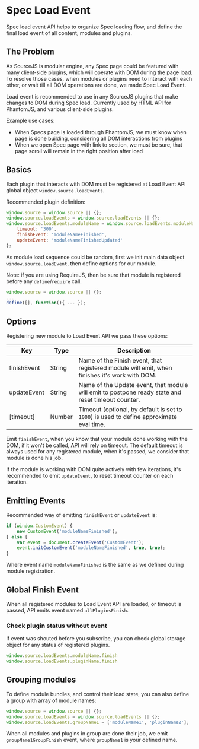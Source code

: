 ﻿# Spec Load Event

Spec load event API helps to organize Spec loading flow, and define the final load event of all content, modules and plugins.

## The Problem

As SourceJS is modular engine, any Spec page could be featured with many client-side plugins, which will operate with DOM during the page load. To resolve those cases, when modules or plugins need to interact with each other, or wait till all DOM operations are done, we made Spec Load Event.

Load event is recommended to use in any SourceJS plugins that make changes to DOM during Spec load. Currently used by HTML API for PhantomJS, and various client-side plugins.

Example use cases:
* When Specs page is loaded through PhantomJS, we must know when page is done building, considering all DOM interactions from plugins
* When we open Spec page with link to section, we must be sure, that page scroll will remain in the right position after load

## Basics

Each plugin that interacts with DOM must be registered at Load Event API global object `window.source.loadEvents`.

Recommended plugin definition:

```js
window.source = window.source || {};
window.source.loadEvents = window.source.loadEvents || {};
window.source.loadEvents.moduleName = window.source.loadEvents.moduleName || {
	timeout: '300',
	finishEvent: 'moduleNameFinished',
	updateEvent: 'moduleNameFinishedUpdated'
};
```

As module load sequence could be random, first we init main data object `window.source.loadEvent`, then define options for our module.

Note: if you are using RequireJS, then be sure that module is registered before any `define`/`require` call.

```js
window.source = window.source || {};
...
define([], function(){ ... });
```


## Options

Registering new module to Load Event API we pass these options:

| Key | Type | Description |
|---|---|---|
| finishEvent | String | Name of the Finish event, that registered module will emit, when finishes it's work with DOM. |
| updateEvent | String | Name of the Update event, that module will emit to postpone ready state and reset timeout counter. |
| [timeout] | Number | Timeout (optional, by default is set to `1000`) is used to define approximate eval time. |

Emit `finishEvent`, when you know that your module done working with the DOM, if it won't be called, API will rely on timeout. The default timeout is always used for any registered module, when it's passed, we consider that module is done his job.

If the module is working with DOM quite actively with few iterations, it's recommended to emit `updateEvent`, to reset timeout counter on each iteration.


## Emitting Events

Recommended way of emitting `finishEvent` or `updateEvent` is:

```js
if (window.CustomEvent) {
	new CustomEvent('moduleNameFinished');
} else {
	var event = document.createEvent('CustomEvent');
	event.initCustomEvent('moduleNameFinished', true, true);
}
```

Where event name `moduleNameFinished` is the same as we defined during module registration.

## Global Finish Event

When all registered modules to Load Event API are loaded, or timeout is passed, API emits event named `allPluginsFinish`.

### Check plugin status without event

If event was shouted before you subscribe, you can check global storage object for any status of registered plugins.

```js
window.source.loadEvents.moduleName.finish
window.source.loadEvents.pluginName.finish
```

## Grouping modules

To define module bundles, and control their load state, you can also define a group with array of module names:

```js
window.source = window.source || {};
window.source.loadEvents = window.source.loadEvents || {};
window.source.loadEvents.groupName1 = ['moduleName1', 'pluginName2'];
```

When all modules and plugins in group are done their job, we emit `groupName1GroupFinish` event, where `groupName1` is your defined name.